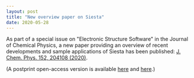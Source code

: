 ```yaml
---
layout: post
title: "New overview paper on Siesta"
date: 2020-05-28
---
```


As part of a special issue on "Electronic Structure Software" in the Journal of Chemical Physics, a new
paper providing an overview of recent developments and sample applications of Siesta has been published:
<a href="https://doi.org/10.1063/5.0005077">J. Chem. Phys. 152,
    204108 (2020)</a>.

(A postprint open-access version is available <a href="https://digital.csic.es/bitstream/10261/213028/1/GarciaArribas_JChemPhys_2020_postprint.pdf">here</a> and <a href="https://arxiv.org/abs/2006.01270">here</a>.)

